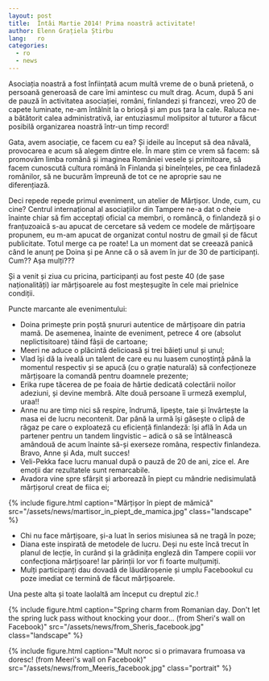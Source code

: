 ```yaml
---
layout: post
title:  Întâi Martie 2014! Prima noastră activitate!
author: Elenn Grațiela Știrbu
lang:   ro
categories:
  - ro
  - news
---
```


Asociația noastră a fost înființată acum multă vreme de o bună prietenă, o persoană generoasă de care îmi amintesc cu mult drag. Acum, după 5 ani de pauză în activitatea asociației, români, finlandezi și francezi, vreo 20 de capete luminate, ne-am întâlnit la o brioșă și am pus țara la cale. Raluca ne-a bătătorit calea administrativă, iar entuziasmul molipsitor al tuturor a făcut posibilă organizarea noastră într-un timp record!

Gata, avem asociație, ce facem cu ea? Și ideile au început să dea năvală, provocarea e acum să alegem dintre ele. În mare știm ce vrem să facem: să promovăm limba română și imaginea României vesele și primitoare, să facem cunoscută cultura română în Finlanda și bineînțeles, pe cea finladeză românilor, să ne bucurăm împreună de tot ce ne aproprie sau ne diferențiază.

Deci repede repede primul eveniment, un atelier de Mărțișor. Unde, cum, cu cine? Centrul internațional al asociațiilor din Tampere ne-a dat o cheie înainte chiar să fim acceptați oficial ca membri, o româncă, o finlandeză și o franțuzoaică s-au apucat de cercetare să vedem ce modele de mărțișoare propunem, eu m-am apucat de organizat contul nostru de gmail și de făcut publicitate. Totul merge ca pe roate! La un moment dat se creează panică când le anunț pe Doina și pe Anne că o să avem în jur de 30 de participanți. Cum?? Așa mulți???

Și a venit și ziua cu pricina, participanți au fost peste 40 (de șase naționalități) iar mărțișoarele au fost meșteșugite în cele mai prielnice condiții.

Puncte marcante ale evenimentului:

- Doina primește prin poștă șnururi autentice de mărțișoare din patria mamă. De asemenea, înainte de eveniment, petrece 4 ore (absolut neplictisitoare) tăind fâșii de cartoane;
- Meeri ne aduce o plăcintă delicioasă și trei băieți unul și unul;
- Vlad își dă la iveală un talent de care eu nu luasem cunoștință până la momentul respectiv și se apucă (cu o grație naturală) să confecționeze mărțișoare la comandă pentru doamnele prezente;
- Erika rupe tăcerea de pe foaia de hârtie dedicată colectării noilor adeziuni, și devine membră. Alte două persoane îi urmeză exemplul, uraa!!
- Anne nu are timp nici să respire, îndrumă, lipește, taie și învârtește la masa ei de lucru necontenit. Dar până la urmă își găsește o clipă de răgaz pe care o exploateză cu eficiență finlandeză: își află în Ada un partener pentru un tandem lingvistic – adică o să se întâlnească amândouă de acum înainte să-și exerseze româna, respectiv finlandeza. Bravo, Anne și Ada, mult succes!
- Veli-Pekka face lucru manual după o pauză de 20 de ani, zice el. Are emoții dar rezultatele sunt remarcabile.
- Avadora vine spre sfârșit și arborează în piept cu mândrie nedisimulată mărțișorul creat de fiica ei;

{% include figure.html caption="Mărțișor în piept de mămică" src="/assets/news/martisor_in_piept_de_mamica.jpg" class="landscape" %}

- Chi nu face mărțișoare, și-a luat în serios misiunea să ne tragă în poze;
- Diana este inspirată de metodele de lucru. Deși nu este încă trecut în planul de lecție, în curând și la grădinița engleză din Tampere copiii vor confecționa mărțișoare! Iar părinții lor vor fi foarte mulțumiți.
- Mulți participanți dau dovadă de lăudăroșenie și umplu Facebookul cu poze imediat ce termină de făcut mărțișoarele.

Una peste alta și toate laolaltă am început cu dreptul zic.!

{% include figure.html caption="Spring charm from Romanian day. Don't let the spring luck pass without knocking your door...  (from Sheri's wall on Facebook)" src="/assets/news/from_Sheris_facebook.jpg" class="landscape" %}

{% include figure.html caption="Mult noroc si o primavara frumoasa va doresc! (from Meeri's wall on Facebook)" src="/assets/news/from_Meeris_facebook.jpg" class="portrait" %}
